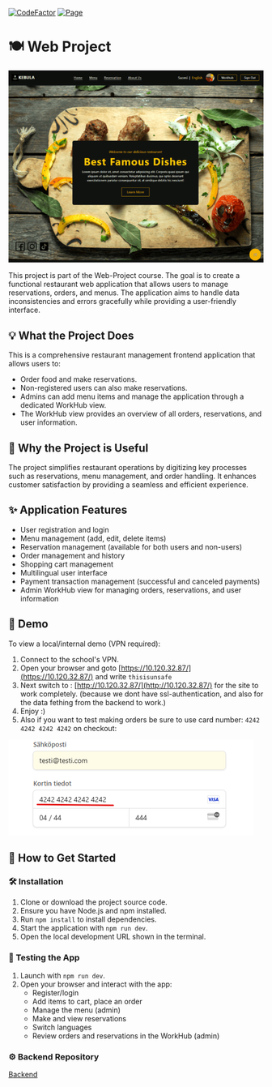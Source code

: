 [![CodeFactor](https://www.codefactor.io/repository/github/jarkkokarki/web-project-frontend/badge)](https://www.codefactor.io/repository/github/jarkkokarki/web-project-frontend)
[![Page](https://img.shields.io/badge/View-Page-blue)](http://10.120.32.87/)

# 🍽️ Web Project

![alt text](images/homepage.png)

This project is part of the Web-Project course. The goal is to create a functional restaurant web application that allows users to manage reservations, orders, and menus. The application aims to handle data inconsistencies and errors gracefully while providing a user-friendly interface.

## 💡 What the Project Does

This is a comprehensive restaurant management frontend application that allows users to:

- Order food and make reservations.
- Non-registered users can also make reservations.
- Admins can add menu items and manage the application through a dedicated WorkHub view.
- The WorkHub view provides an overview of all orders, reservations, and user information.

## 🤔 Why the Project is Useful

The project simplifies restaurant operations by digitizing key processes such as reservations, menu management, and order handling. It enhances customer satisfaction by providing a seamless and efficient experience.

## ✨ Application Features

- User registration and login
- Menu management (add, edit, delete items)
- Reservation management (available for both users and non-users)
- Order management and history
- Shopping cart management
- Multilingual user interface
- Payment transaction management (successful and canceled payments)
- Admin WorkHub view for managing orders, reservations, and user information

## 🎥 Demo

To view a local/internal demo (VPN required):

1. Connect to the school's VPN.
2. Open your browser and goto [https://10.120.32.87/](https://10.120.32.87/) and write `thisisunsafe`
3. Next switch to :
   [http://10.120.32.87/](http://10.120.32.87/) for the site to work completely. (because we dont have ssl-authentication, and also for the data fething from the backend to work.)
4. Enjoy :)
5. Also if you want to test making orders be sure to use card number: `4242 4242 4242 4242` on checkout:

![checkout](images/sprite-checkout-card.png)

## 🚀 How to Get Started

### 🛠️ Installation

1. Clone or download the project source code.
2. Ensure you have Node.js and npm installed.
3. Run `npm install` to install dependencies.
4. Start the application with `npm run dev`.
5. Open the local development URL shown in the terminal.

### 🧪 Testing the App

1. Launch with `npm run dev`.
2. Open your browser and interact with the app:
   - Register/login
   - Add items to cart, place an order
   - Manage the menu (admin)
   - Make and view reservations
   - Switch languages
   - Review orders and reservations in the WorkHub (admin)

### ⚙️ Backend Repository

[Backend](https://github.com/JarkkoKarki/Web-Project-Backend)

